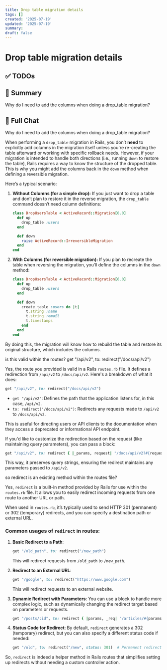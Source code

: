 ```yaml
---
title: Drop table migration details
tags: []
created: '2025-07-19'
updated: '2025-07-19'
summary:
draft: false
---
```


# Drop table migration details

## ✅ TODOs


## 📌 Summary
Why do I need to add the columns when doing a drop_table migration?

## 🧠 Full Chat


Why do I need to add the columns when doing a drop_table migration?



When performing a `drop_table` migration in Rails, you don’t **need** to explicitly add columns in the migration itself unless you're re-creating the table afterward or working with specific rollback needs. However, if your migration is intended to handle both directions (i.e., running `down` to restore the table), Rails requires a way to know the structure of the dropped table. This is why you might add the columns back in the `down` method when defining a reversible migration.

Here’s a typical scenario:

1. **Without Columns (for a simple drop):**
   If you just want to drop a table and don’t plan to restore it in the reverse migration, the `drop_table` command doesn’t need column definitions:
   ```ruby
   class DropUsersTable < ActiveRecord::Migration[6.0]
     def up
       drop_table :users
     end

     def down
       raise ActiveRecord::IrreversibleMigration
     end
   end
   ```

2. **With Columns (for reversible migration):**
   If you plan to recreate the table when reversing the migration, you’ll define the columns in the `down` method:
   ```ruby
   class DropUsersTable < ActiveRecord::Migration[6.0]
     def up
       drop_table :users
     end

     def down
       create_table :users do |t|
         t.string :name
         t.string :email
         t.timestamps
       end
     end
   end
   ```

By doing this, the migration will know how to rebuild the table and restore its original structure, which includes the columns.

is this valid within the routes?
  get "/api/v2", to: redirect("/docs/api/v2")


Yes, the route you provided is valid in a Rails `routes.rb` file. It defines a redirection from `/api/v2` to `/docs/api/v2`. Here's a breakdown of what it does:

```ruby
get "/api/v2", to: redirect("/docs/api/v2")
```

- `get "/api/v2"`: Defines the path that the application listens for, in this case, `/api/v2`.
- `to: redirect("/docs/api/v2")`: Redirects any requests made to `/api/v2` to `/docs/api/v2`.

This is useful for directing users or API clients to the documentation when they access a deprecated or informational API endpoint.

If you'd like to customize the redirection based on the request (like maintaining query parameters), you can pass a block:

```ruby
get "/api/v2", to: redirect { |_params, request| "/docs/api/v2?#{request.query_string}" }
```

This way, it preserves query strings, ensuring the redirect maintains any parameters passed to `/api/v2`.

so redirect is an existing method within the routes file?

Yes, `redirect` is a built-in method provided by Rails for use within the `routes.rb` file. It allows you to easily redirect incoming requests from one route to another URL or path.

When used in `routes.rb`, it’s typically used to send HTTP 301 (permanent) or 302 (temporary) redirects, and you can specify a destination path or external URL.

### Common usages of `redirect` in routes:

1. **Basic Redirect to a Path**:
   ```ruby
   get "/old_path", to: redirect("/new_path")
   ```

   This will redirect requests from `/old_path` to `/new_path`.

2. **Redirect to an External URL**:
   ```ruby
   get "/google", to: redirect("https://www.google.com")
   ```

   This will redirect requests to an external website.

3. **Dynamic Redirect with Parameters**:
   You can use a block to handle more complex logic, such as dynamically changing the redirect target based on parameters or requests.
   ```ruby
   get "/posts/:id", to: redirect { |params, _req| "/articles/#{params[:id]}" }
   ```

4. **Status Code for Redirect**:
   By default, `redirect` generates a 302 (temporary) redirect, but you can also specify a different status code if needed:
   ```ruby
   get "/old", to: redirect("/new", status: 301)  # Permanent redirect
   ```

So, `redirect` is indeed a helper method in Rails routes that simplifies setting up redirects without needing a custom controller action.